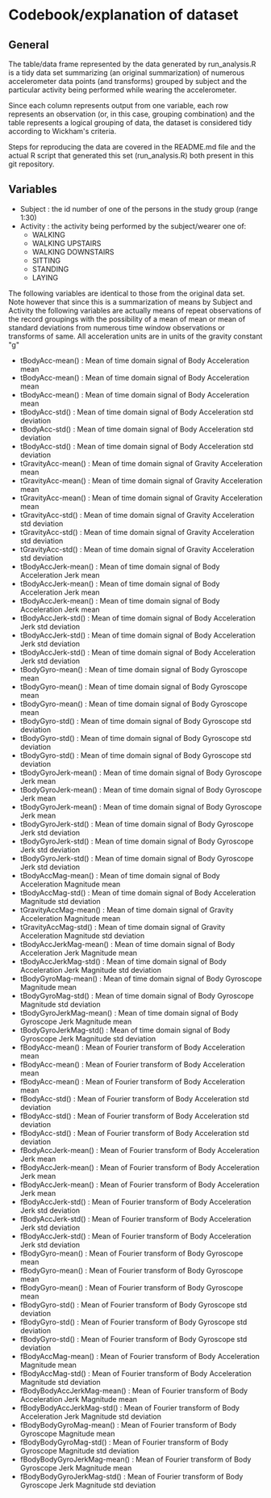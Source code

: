 # Codebook/explanation of dataset

## General

The table/data frame represented by the data generated by run_analysis.R is a tidy data set summarizing (an original summarization) of numerous accelerometer data points (and transforms) grouped by subject and the particular activity being performed while wearing the accelerometer.

Since each column represents output from one variable, each row represents an observation (or, in this case, grouping combination) and the table represents a logical grouping of data, the dataset is considered tidy according to Wickham's criteria.

Steps for reproducing the data are covered in the README.md file and the actual R script that generated this set (run_analysis.R) both present in this git repository.

Variables
-----------

 - Subject : the id number of one of the persons in the study group (range 1:30)
 - Activity : the activity being performed by the subject/wearer one of:
	 - WALKING
	 - WALKING UPSTAIRS
	 - WALKING DOWNSTAIRS
	 - SITTING
	 - STANDING
	 - LAYING

The following variables are identical to those from the original data set.  Note however that since this is a summarization of means by Subject and Activity the following variables are actually means of repeat observations of the record groupings with the possibility of a mean of mean or mean of standard deviations from numerous time window observations or transforms of same.  All acceleration units are in units of the gravity constant "g"
 - tBodyAcc-mean() : Mean of time domain signal of Body Acceleration mean 
 - tBodyAcc-mean() : Mean of time domain signal of Body Acceleration mean 
 - tBodyAcc-mean() : Mean of time domain signal of Body Acceleration mean 
 - tBodyAcc-std() : Mean of time domain signal of Body Acceleration std deviation 
 - tBodyAcc-std() : Mean of time domain signal of Body Acceleration std deviation 
 - tBodyAcc-std() : Mean of time domain signal of Body Acceleration std deviation 
 - tGravityAcc-mean() : Mean of time domain signal of Gravity Acceleration mean 
 - tGravityAcc-mean() : Mean of time domain signal of Gravity Acceleration mean 
 - tGravityAcc-mean() : Mean of time domain signal of Gravity Acceleration mean 
 - tGravityAcc-std() : Mean of time domain signal of Gravity Acceleration std deviation 
 - tGravityAcc-std() : Mean of time domain signal of Gravity Acceleration std deviation 
 - tGravityAcc-std() : Mean of time domain signal of Gravity Acceleration std deviation 
 - tBodyAccJerk-mean() : Mean of time domain signal of Body Acceleration Jerk mean 
 - tBodyAccJerk-mean() : Mean of time domain signal of Body Acceleration Jerk mean 
 - tBodyAccJerk-mean() : Mean of time domain signal of Body Acceleration Jerk mean 
 - tBodyAccJerk-std() : Mean of time domain signal of Body Acceleration Jerk std deviation 
 - tBodyAccJerk-std() : Mean of time domain signal of Body Acceleration Jerk std deviation 
 - tBodyAccJerk-std() : Mean of time domain signal of Body Acceleration Jerk std deviation 
 - tBodyGyro-mean() : Mean of time domain signal of Body Gyroscope mean 
 - tBodyGyro-mean() : Mean of time domain signal of Body Gyroscope mean 
 - tBodyGyro-mean() : Mean of time domain signal of Body Gyroscope mean 
 - tBodyGyro-std() : Mean of time domain signal of Body Gyroscope std deviation 
 - tBodyGyro-std() : Mean of time domain signal of Body Gyroscope std deviation 
 - tBodyGyro-std() : Mean of time domain signal of Body Gyroscope std deviation 
 - tBodyGyroJerk-mean() : Mean of time domain signal of Body Gyroscope Jerk mean 
 - tBodyGyroJerk-mean() : Mean of time domain signal of Body Gyroscope Jerk mean 
 - tBodyGyroJerk-mean() : Mean of time domain signal of Body Gyroscope Jerk mean 
 - tBodyGyroJerk-std() : Mean of time domain signal of Body Gyroscope Jerk std deviation 
 - tBodyGyroJerk-std() : Mean of time domain signal of Body Gyroscope Jerk std deviation 
 - tBodyGyroJerk-std() : Mean of time domain signal of Body Gyroscope Jerk std deviation 
 - tBodyAccMag-mean() : Mean of time domain signal of Body Acceleration Magnitude mean 
 - tBodyAccMag-std() : Mean of time domain signal of Body Acceleration Magnitude std deviation 
 - tGravityAccMag-mean() : Mean of time domain signal of Gravity Acceleration Magnitude mean 
 - tGravityAccMag-std() : Mean of time domain signal of Gravity Acceleration Magnitude std deviation 
 - tBodyAccJerkMag-mean() : Mean of time domain signal of Body Acceleration Jerk Magnitude mean 
 - tBodyAccJerkMag-std() : Mean of time domain signal of Body Acceleration Jerk Magnitude std deviation 
 - tBodyGyroMag-mean() : Mean of time domain signal of Body Gyroscope Magnitude mean 
 - tBodyGyroMag-std() : Mean of time domain signal of Body Gyroscope Magnitude std deviation 
 - tBodyGyroJerkMag-mean() : Mean of time domain signal of Body Gyroscope Jerk Magnitude mean 
 - tBodyGyroJerkMag-std() : Mean of time domain signal of Body Gyroscope Jerk Magnitude std deviation 
 - fBodyAcc-mean() : Mean of Fourier transform of Body Acceleration mean 
 - fBodyAcc-mean() : Mean of Fourier transform of Body Acceleration mean 
 - fBodyAcc-mean() : Mean of Fourier transform of Body Acceleration mean 
 - fBodyAcc-std() : Mean of Fourier transform of Body Acceleration std deviation 
 - fBodyAcc-std() : Mean of Fourier transform of Body Acceleration std deviation 
 - fBodyAcc-std() : Mean of Fourier transform of Body Acceleration std deviation 
 - fBodyAccJerk-mean() : Mean of Fourier transform of Body Acceleration Jerk mean 
 - fBodyAccJerk-mean() : Mean of Fourier transform of Body Acceleration Jerk mean 
 - fBodyAccJerk-mean() : Mean of Fourier transform of Body Acceleration Jerk mean 
 - fBodyAccJerk-std() : Mean of Fourier transform of Body Acceleration Jerk std deviation 
 - fBodyAccJerk-std() : Mean of Fourier transform of Body Acceleration Jerk std deviation 
 - fBodyAccJerk-std() : Mean of Fourier transform of Body Acceleration Jerk std deviation 
 - fBodyGyro-mean() : Mean of Fourier transform of Body Gyroscope mean 
 - fBodyGyro-mean() : Mean of Fourier transform of Body Gyroscope mean 
 - fBodyGyro-mean() : Mean of Fourier transform of Body Gyroscope mean 
 - fBodyGyro-std() : Mean of Fourier transform of Body Gyroscope std deviation 
 - fBodyGyro-std() : Mean of Fourier transform of Body Gyroscope std deviation 
 - fBodyGyro-std() : Mean of Fourier transform of Body Gyroscope std deviation 
 - fBodyAccMag-mean() : Mean of Fourier transform of Body Acceleration Magnitude mean 
 - fBodyAccMag-std() : Mean of Fourier transform of Body Acceleration Magnitude std deviation 
 - fBodyBodyAccJerkMag-mean() : Mean of Fourier transform of Body Acceleration Jerk Magnitude mean 
 - fBodyBodyAccJerkMag-std() : Mean of Fourier transform of Body Acceleration Jerk Magnitude std deviation 
 - fBodyBodyGyroMag-mean() : Mean of Fourier transform of Body Gyroscope Magnitude mean 
 - fBodyBodyGyroMag-std() : Mean of Fourier transform of Body Gyroscope Magnitude std deviation 
 - fBodyBodyGyroJerkMag-mean() : Mean of Fourier transform of Body Gyroscope Jerk Magnitude mean 
 - fBodyBodyGyroJerkMag-std() : Mean of Fourier transform of Body Gyroscope Jerk Magnitude std deviation 
